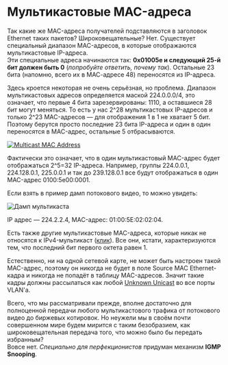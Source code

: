 # Мультикастовые MAC-адреса

Так какие же MAC-адреса получателей подставляются в заголовок Ethernet таких пакетов? Широковещательные? Нет. Существует специальный диапазон MAC-адресов, в которые отображаются мультикастовые IP-адреса.  
Эти специальные адреса начинаются так: **0x01005e и следующий 25-й бит должен быть 0** \(_попробуйте ответить, почему так_\). Остальные 23 бита \(напомню, всего их в МАС-адресе 48\) переносятся из IP-адреса.

Здесь кроется некоторая не очень серьёзная, но проблема. Диапазон мультикастовых адресов определяется маской 224.0.0.0/4, это означает, что первые 4 бита зарезервированы: 1110, а оставшиеся 28 бит могут меняться. То есть у нас 2^28 мультикастовых IP-адресов и только 2^23 MAC-адресов — для отображения 1 в 1 не хватает 5 бит. Поэтому берутся просто последние 23 бита IP-адреса и один в один переносятся в MAC-адрес, остальные 5 отбрасываются.

[![Multicast MAC Address](https://github.com/eucariot/SDSM/tree/7b345502febe9fd2568a2f2a3ba95b9749b5840f/habrastorage.org/files/1a7/99c/58e/1a799c58e33f4ddfaf61d7ee6a413fae.gif)](https://dan4i4ek.info/src/0_da344_9d589e31_XXL.png)

Фактически это означает, что в один мультикастовый MAC-адрес будет отображаться 2^5=32 IP-адреса. Например, группы 224.0.0.1, 224.128.0.1, 225.0.0.1 и так до 239.128.0.1 все будут отображаться в один MAC-адрес 0100:5e00:0001.

Если взять в пример дамп потокового видео, то можно увидеть:

![&#x414;&#x430;&#x43C;&#x43F; &#x43C;&#x443;&#x43B;&#x44C;&#x442;&#x438;&#x43A;&#x430;&#x441;&#x442;&#x430;](https://dan4i4ek.info/src/0_da343_9ffb645a_XXL.png)

IP адрес — 224.2.2.4, MAC-адрес: 01:00:5E:02:02:04.

Есть также другие мультикастовые MAC-адреса, которые никак не относятся к IPv4-мультикаст \([клик](https://en.wikipedia.org/wiki/Multicast_address#Ethernet)\). Все они, кстати, характеризуются тем, что последний бит первого октета равен 1.

Естественно, ни на одной сетевой карте, не может быть настроен такой MAC-адрес, поэтому он никогда не будет в поле Source MAC Ethernet-кадра и никогда не попадёт в таблицу MAC-адресов. Значит такие кадры должны рассылаться как любой [Unknown Unicast](http://lookmeup.linkmeup.ru/#term430) во все порты VLAN'а.

Всего, что мы рассматривали прежде, вполне достаточно для полноценной передачи любого мультикастового трафика от потокового видео до биржевых котировок. Но неужели мы в своём почти совершенном мире будем мирится с таким безобразием, как широковещательная передача того, что можно было бы передать избранным?  
Вовсе нет. _Специально для перфекционистов_ придуман механизм **IGMP Snooping**.

